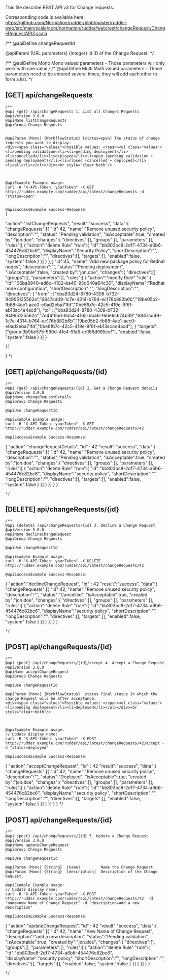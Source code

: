 
This file describe REST API v3 for Change requests.

Corresponding code is available here: 
https://github.com/Normation/rudder/blob/master/rudder-web/src/main/scala/com/normation/rudder/web/rest/changeRequest/ChangeRequestAPI3.scala

/**
   @apiDefine changeRequestId

   @apiParam (URL parameters) {integer} id ID of the Change Request.
 */

/**
   @apiDefine Mono Mono valued parameters - Those parameters will only work with one value
 */
/**
   @apiDefine Multi Multi valued parameters - Those parameters need to be entered several times, they will add each other to form a list.
 */

[GET] api/changeRequests
-----------------

    /**
    @api {get} /api/changeRequests 1. List all Changes Requests
    @apiVersion 3.0.0
    @apiName listChangeRequests
    @apiGroup Change Requests
    

    @apiParam (Mono) {WorkflowStatus} [status=open] The status of change requests you want to display.
    <div><span class="values">Possible values: </span><ul class="values"><li>pending validation</li><li>pending deployment</li><li>cancelled</li><li>deployed</li><li>open (pending validation + pending deployment)</li><li>closed (cancelled + deployed)</li><li>all</li></ul></div><br style="clear:both"/>



    @apiExample Example usage:
    curl -H "X-API-Token: yourToken" -X GET http://rudder.example.com/rudder/api/latest/changeRequests -d "status=open"


    @apiSuccessExample Success-Response:
    {
  "action":"listChangeRequests",
  "result":"success",
  "data":{
    "changeRequests":[{
      "id":42,
      "name":"Remove unused security policy",
      "description":"",
      "status":"Pending validation",
      "isAcceptable":true,
      "created by":"jon.doe",
      "changes":{
        "directives":[],
        "groups":[],
        "parameters":[],
        "rules":[ {
          "action":"delete Rule"
          "rule":{
            "id":"bb803bc8-2df7-4734-a6b6-454476c82bc6",
            "displayName":"Security Policy",
            "shortDescription":"",
            "longDescription":"",
            "directives":[],
            "targets":[],
            "enabled":false,
            "system":false
          }
        }]
      }
    },{
      "id":45,
      "name":"Add new package policy for Redhat nodes",
      "description":"",
      "status":"Pending deployment",
      "isAcceptable":false,
      "created by":"jon.doe",
      "changes":{
        "directives":[],
        "groups":[],
        "parameters":[],
        "rules":[ {
          "action":"modify Rule"
          "rule":{
            "id":"06ba8940-ed6c-4102-ba46-93d640a64c36",
            "displayName":"Redhat node configuration",
            "shortDescription":"",
            "longDescription":"",
            "directives": {
              "from" : ["cba93d24-8780-4308-b732-84995125562a","6847ad49-1c7e-4314-b764-ec176b882b6b","19be05b2-fb68-4ae1-acc0-e0ad2eba71fd","0be6fb7c-42c5-419e-9f6f-eb13ac4e4acd"],
              "to" : ["cba93d24-8780-4308-b732-84995125562a","7d44f9ad-9a54-4165-bb46-f66e6c674b39","6847ad49-1c7e-4314-b764-ec176b882b6b","19be05b2-fb68-4ae1-acc0-e0ad2eba71fd","0be6fb7c-42c5-419e-9f6f-eb13ac4e4acd"],
            }
            "targets":["group:3b9be575-590d-4fe4-9fa5-cc166d985ccf"],
            "enabled":false,
            "system":false
          }
        }]
      }

    }]
  }
     */



[GET] api/changeRequests/{id}
--------------------------

    /**
    @api {get} /api/changeRequests/{id} 2. Get a Change Request details
    @apiVersion 3.0.0
    @apiName changeRequestDetails
    @apiGroup Change Requests
     
    @apiUse changeRequestId

    @apiExample Example usage:
    curl -H "X-API-Token: yourToken" -X GET http://rudder.example.com/rudder/api/latest/changeRequests/42

    @apiSuccessExample Success-Response:
{
  "action":"changeRequestDetails",
  "id" : 42
  "result":"success",
  "data":{
    "changeRequests":[{
      "id":42,
      "name":"Remove unused security policy",
      "description":"",
      "status":"Pending validation",
      "isAcceptable":true,
      "created by":"jon.doe",
      "changes":{
        "directives":[],
        "groups":[],
        "parameters":[],
        "rules":[ {
          "action":"delete Rule"
          "rule":{
            "id":"bb803bc8-2df7-4734-a6b6-454476c82bc6",
            "displayName":"security policy",
            "shortDescription":"",
            "longDescription":"",
            "directives":[],
            "targets":[],
            "enabled":false,
            "system":false
          }
        }]
      }
    }]
  }
}

    */

[DELETE] api/changeRequests/{id}
--------------------------

    /**
    @api {delete} /api/changeRequests/{id} 3. Decline a Change Request
    @apiVersion 3.0.0
    @apiName declineChangeRequest
    @apiGroup Change Requests
      
    @apiUse changeRequestId

    @apiExample Example usage:
    curl -H "X-API-Token: yourToken" -X DELETE http://rudder.example.com/rudder/api/latest/changeRequests/42

    @apiSuccessExample Success-Response:
{
  "action":"declineChangeRequest",
  "id" : 42
  "result":"success",
  "data":{
    "changeRequests":[{
      "id":42,
      "name":"Remove unused security policy",
      "description":"",
      "status":"Cancelled",
      "isAcceptable":true,
      "created by":"jon.doe",
      "changes":{
        "directives":[],
        "groups":[],
        "parameters":[],
        "rules":[ {
          "action":"delete Rule"
          "rule":{
            "id":"bb803bc8-2df7-4734-a6b6-454476c82bc6",
            "displayName":"security policy",
            "shortDescription":"",
            "longDescription":"",
            "directives":[],
            "targets":[],
            "enabled":false,
            "system":false
          }
        }]
      }
    }]
  }
}

    */


[POST] api/changeRequests/{id}
--------------------------

    /**
    @api {post} /api/changeRequests/{id}/accept 4. Accept a Change Request
    @apiVersion 3.0.0
    @apiName acceptChangeRequest
    @apiGroup Change Requests
     
    @apiUse changeRequestId

    @apiParam (Mono) {WorkflowStatus}  status Final status in which the change Request will be after acceptance.
    <div><span class="values">Possible values: </span><ul class="values"><li>pending deployment</li><li>deployed</li></ul></div><br style="clear:both"/>
    


    @apiExample Example usage:
    // Update display name: 
    curl -H "X-API-Token: yourToken" -X POST http://rudder.example.com/rudder/api/latest/changeRequests/42/accept -d "status=deployed"

    @apiSuccessExample Success-Response:
{
  "action":"acceptChangeRequest",
  "id" : 42
  "result":"success",
  "data":{
    "changeRequests":[{
      "id":42,
      "name":"Remove unused security policy",
      "description":"",
      "status":"Deployed",
      "isAcceptable":true,
      "created by":"jon.doe",
      "changes":{
        "directives":[],
        "groups":[],
        "parameters":[],
        "rules":[ {
          "action":"delete Rule"
          "rule":{
            "id":"bb803bc8-2df7-4734-a6b6-454476c82bc6",
            "displayName":"security policy",
            "shortDescription":"",
            "longDescription":"",
            "directives":[],
            "targets":[],
            "enabled":false,
            "system":false
          }
        }]
      }
    }]
  }
}
   */


[POST] api/changeRequests/{id}
--------------------------

    /**
    @api {post} /api/changeRequests/{id} 5. Update a Change Request
    @apiVersion 3.0.0
    @apiName updateChangeRequest
    @apiGroup Change Requests
     
    @apiUse changeRequestId

    @apiParam (Mono) {String}  [name]         Name the Change Request.
    @apiParam (Mono) {String}  [description]  Description of the Change Request.

    @apiExample Example usage:
    // Update display name: 
    curl -H "X-API-Token: yourToken" -X POST http://rudder.example.com/rudder/api/latest/changeRequests/42  -d "name=new Name of Change Request" -d "description=add a new description"

    @apiSuccessExample Success-Response:
{
  "action":"updateChangeRequest",
  "id" : 42
  "result":"success",
  "data":{
    "changeRequests":[{
      "id":42,
      "name":"new Name of Change Request",
      "description":"add a new description",
      "status":"Pending validation",
      "isAcceptable":true,
      "created by":"jon.doe",
      "changes":{
        "directives":[],
        "groups":[],
        "parameters":[],
        "rules":[ {
          "action":"delete Rule"
          "rule":{
            "id":"bb803bc8-2df7-4734-a6b6-454476c82bc6",
            "displayName":"security policy",
            "shortDescription":"",
            "longDescription":"",
            "directives":[],
            "targets":[],
            "enabled":false,
            "system":false
          }
        }]
      }
    }]
  }
}

    */
